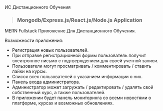  ИС Дистанционного Обучения

> ### Mongodb/Express.js/React.js/Node.js Application

MERN Fullstack Приложение Для Дистанционного Обучения. 

Возможности приложения:
- Регистрация новых пользователей.
- При отправке регистрационной формы пользователь получит электронное письмо с подтверждением для своей учетной записи.
- Пользователи могут просматривать / комментировать / ставить лайки на курсы.
- Список всех пользователей с указанием информации о них.
- Панель входа администратора.
- Администратор может загружать / редактировать / удалять свой собственный курс, а также пользователей.
- В приложении будет панель мониторинга со всеми новостями о платформе, курсах и возможных обновлениях.

